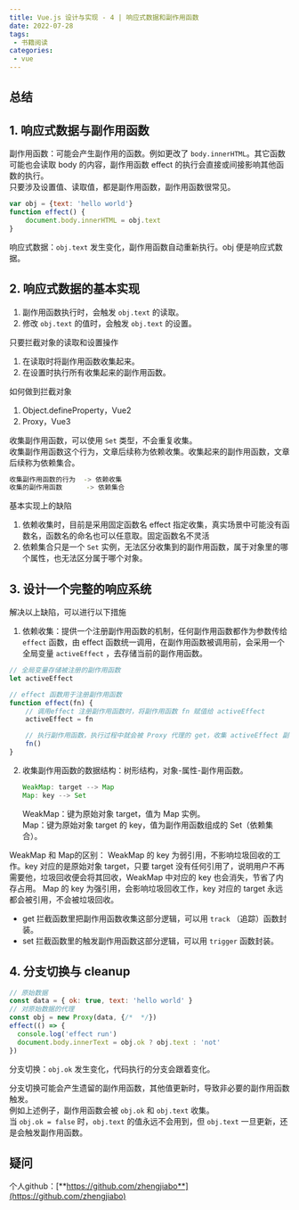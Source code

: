 ```yaml
---
title: Vue.js 设计与实现 - 4 | 响应式数据和副作用函数
date: 2022-07-28
tags:
 - 书籍阅读
categories: 
 - vue
---
```



## 总结

## 1. 响应式数据与副作用函数
副作用函数：可能会产生副作用的函数。例如更改了 `body.innerHTML`。其它函数可能也会读取 body 的内容，副作用函数 effect 的执行会直接或间接影响其他函数的执行。     
只要涉及设置值、读取值，都是副作用函数，副作用函数很常见。
```javascript
var obj = {text: 'hello world'}
function effect() {
    document.body.innerHTML = obj.text
}
```

响应式数据：`obj.text` 发生变化，副作用函数自动重新执行。obj 便是响应式数据。


## 2. 响应式数据的基本实现
1. 副作用函数执行时，会触发 `obj.text` 的读取。
2. 修改 `obj.text` 的值时，会触发 `obj.text` 的设置。

只要拦截对象的读取和设置操作
1. 在读取时将副作用函数收集起来。
2. 在设置时执行所有收集起来的副作用函数。

如何做到拦截对象
1. Object.defineProperty，Vue2
2. Proxy，Vue3

收集副作用函数，可以使用 `Set` 类型，不会重复收集。    
收集副作用函数这个行为，文章后续称为依赖收集。收集起来的副作用函数，文章后续称为依赖集合。
```sh
收集副作用函数的行为  -> 依赖收集
收集的副作用函数      -> 依赖集合
```

基本实现上的缺陷
1. 依赖收集时，目前是采用固定函数名 effect 指定收集，真实场景中可能没有函数名，函数名的命名也可以任意取。固定函数名不灵活
2. 依赖集合只是一个 `Set` 实例，无法区分收集到的副作用函数，属于对象里的哪个属性，也无法区分属于哪个对象。


## 3. 设计一个完整的响应系统
解决以上缺陷，可以进行以下措施
1. 依赖收集：提供一个注册副作用函数的机制，任何副作用函数都作为参数传给 `effect` 函数，由 effect 函数统一调用，在副作用函数被调用前，会采用一个全局变量 `activeEffect` ，去存储当前的副作用函数。
```javascript
// 全局变量存储被注册的副作用函数
let activeEffect

// effect 函数用于注册副作用函数
function effect(fn) {
    // 调用effect 注册副作用函数时，将副作用函数 fn 赋值给 activeEffect
    activeEffect = fn

    // 执行副作用函数，执行过程中就会被 Proxy 代理的 get，收集 activeEffect 副作用函数
    fn()
}

```

2. 收集副作用函数的数据结构：树形结构，对象-属性-副作用函数。
    ```javascript
    WeakMap: target --> Map    
    Map: key --> Set     
    ```     
    WeakMap：键为原始对象 target，值为 Map 实例。    
    Map：键为原始对象 target 的 key，值为副作用函数组成的 Set（依赖集合）。

WeakMap 和 Map的区别：
WeakMap 的 key 为弱引用，不影响垃圾回收的工作。key 对应的是原始对象 target，只要 target 没有任何引用了，说明用户不再需要他，垃圾回收便会将其回收，WeakMap 中对应的 key 也会消失，节省了内存占用。
Map 的 key 为强引用，会影响垃圾回收工作，key 对应的 target 永远都会被引用，不会被垃圾回收。         

- get 拦截函数里把副作用函数收集这部分逻辑，可以用 `track` （追踪）函数封装。      
- set 拦截函数里的触发副作用函数这部分逻辑，可以用 `trigger` 函数封装。     




## 4. 分支切换与 cleanup
```javascript
// 原始数据
const data = { ok: true, text: 'hello world' }
// 对原始数据的代理
const obj = new Proxy(data, {/*  */})
effect(() => {
  console.log('effect run')
  document.body.innerText = obj.ok ? obj.text : 'not'
})
```
分支切换：`obj.ok` 发生变化，代码执行的分支会跟着变化。   

分支切换可能会产生遗留的副作用函数，其他值更新时，导致非必要的副作用函数触发。        
例如上述例子，副作用函数会被 `obj.ok` 和 `obj.text` 收集。        
当 `obj.ok = false` 时，`obj.text` 的值永远不会用到，但 `obj.text` 一旦更新，还是会触发副作用函数。             


## 疑问

个人github：[**https://github.com/zhengjiabo**](https://github.com/zhengjiabo) 